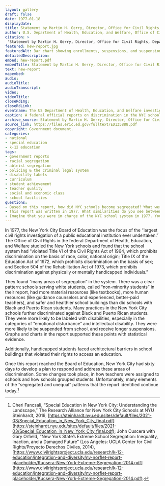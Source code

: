 ```yaml
--- 
layout: gallery
draft: false
date: 1977-01-18
displaydate: 
title: Statement by Martin H. Gerry, Director, Office for Civil Rights, Department of Health, Education, and Welfare, excerpts
author: U.S. Department of Health, Education, and Welfare, Office of Civil Rights
citation: >
 "Statement by Martin H. Gerry, Director, Office for Civil Rights, Department of Health, Education, and Welfare, excerpts," US Department of Health, Education, and Welfare, Office of Civil Rights, in New York City Civil Rights History Project, Accessed: [Month Day, Year], https://nyccivilrightshistory.org/gallery/hew-report.
featured: hew-report.jpg
featuredAlt: Bar chart showing enrollments, suspensions, and suspension days by race
detailedDescription: 
embed: hew-report.pdf
embedTitle: Statement by Martin H. Gerry, Director, Office for Civil Rights, Department of Health, Education, and Welfare, excerpts
text: hew-report
mapembed: 
audio: 
audioTitle: 
audioTranscript: 
video: 
videoTitle: 
closeRdImg: 
closeRdLink: 
eventname: The US Department of Health, Education, and Welfare investigates discrimination in NYC schools.
caption: A federal official reports on discrimination in the NYC school system, including by race, language, sex, and disability.
archive_source: Statement by Martin H. Gerry, Director, Office for Civil Rights, Department of Health, Education, and Welfare
source_link: https://files.eric.ed.gov/fulltext/ED135888.pdf
copyright: Government document.
categories: 
- national
- special education
- k-12 education
tags: 
- government reports
- racial segregation
- ableist segregation
- policing & the criminal legal system
- disability labels
- curriculum
- student achievement
- teacher quality
- social and economic class
- school facilities
questions: 
- Based on this report, how did NYC schools become segregated? What were the impacts of this segregation?
- This report was written in 1977. What similarities do you see between then and now? What differences? How does it feel, as a current student today, to notice these differences and similarities?
- Imagine that you were in charge of the NYC school system in 1977. You received this letter, and had to make a plan to address these problems within 60 days. What would you propose to do? Who do you think would support you? Who might oppose you?
--- 
```


In 1977, the New York City Board of Education was the focus of the “largest civil rights investigation of a public educational institution ever undertaken.” The Office of Civil Rights in the federal Department of Health, Education, and Welfare studied the New York schools and found that the school system had “violated Title VI of the Civil Rights Act of 1964, which prohibits discrimination on the basis of race, color, national origin; Title IX of the Education Act of 1972, which prohibits discrimination on the basis of sex; and Section 504 of the Rehabilitation Act of 1973, which prohibits discrimination against physically or mentally handicapped individuals.”
 
They found “many areas of segregation” in the system. There was a clear pattern: schools serving white students, called “non-minority students” in their report, had more material resources (like textbooks), more human resources (like guidance counselors and experienced, better-paid teachers), and safer and healthier school buildings than did schools with Black and Puerto Rican students. Many practices in the New York City schools further discriminated against Black and Puerto Rican students. They were more likely to be labeled with disabilities, especially in the categories of “emotional disturbance” and intellectual disability. They were more likely to be suspended from school, and receive longer suspensions. Graphs and charts in the report supported these points with statistical evidence.

Additionally, handicapped students faced architectural barriers in school buildings that violated their rights to access an education.

Once this report reached the Board of Education, New York City had sixty days to develop a plan to respond and address these areas of discrimination. Some changes took place, in how teachers were assigned to schools and how schools grouped students. Unfortunately, many elements of the “segregated and unequal” patterns that the report identified continue today.[^1]

[^1]: Cheri Fancsali, “Special Education in New York City: Understanding the Landscape,” The Research Alliance for New York City Schools at NYU Steinhardt, 2019, [https://steinhardt.nyu.edu/sites/default/files/2021-03/Special_Education_in_New_York_City_final.pdf](https://steinhardt.nyu.edu/sites/default/files/2021-03/Special_Education_in_New_York_City_final.pdf); John Cuscera with Gary Orfield, “New York State’s Extreme School Segregation: Inequality, Inaction, and a Damaged Future” (Los Angeles: UCLA Center for Civil Rights/Proyecto Derechos Civiles, 2014), [https://www.civilrightsproject.ucla.edu/research/k-12-education/integration-and-diversity/ny-norflet-report-placeholder/Kucsera-New-York-Extreme-Segregation-2014.pdf](https://www.civilrightsproject.ucla.edu/research/k-12-education/integration-and-diversity/ny-norflet-report-placeholder/Kucsera-New-York-Extreme-Segregation-2014.pdf).
